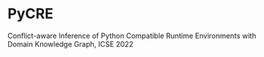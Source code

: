 # PyCRE
Conflict-aware Inference of Python Compatible Runtime Environments with Domain Knowledge Graph, ICSE 2022
